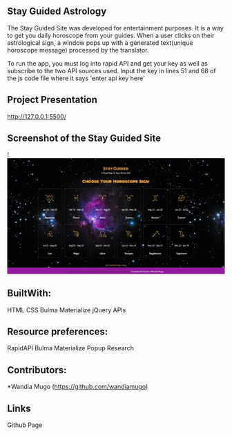 ## Stay Guided Astrology
The Stay Guided Site was developed for entertainment purposes. It is a way to get you daily horoscope from your guides.
When a user clicks on their astrological sign, a window pops up with a generated text(unique horoscope message) processed by the translator.

To run the app, you must log into rapid API and get your key as well as subscribe to the two API sources used. Input the key in lines 51 and 68 of the js code file where it says 'enter api key here'

## Project Presentation
http://127.0.0.1:5500/

## Screenshot of the Stay Guided Site
 !<img src="Stay Guided.jpg" alt="Stay Guided"> 

## BuiltWith:
 HTML
 CSS
 Bulma
 Materialize
 jQuery
 APIs

## Resource preferences:
 RapidAPI
 Bulma
 Materialize
 Popup Research
 
## Contributors:
*Wandia Mugo (https://github.com/wandiamugo)

## Links
Github Page